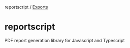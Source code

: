reportscript / [Exports](modules.md)

# reportscript
PDF report generation library for Javascript and Typescript
